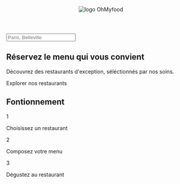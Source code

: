 <!DOCTYPE html>
<html lang="fr">
	<head>
		<meta charset="UTF-8">
		<meta http-equiv="X-UA-Compatible" content="IE=edge">
		<meta name="viewport" content="width=device-width, initial-scale=1.0">
		<script src="https://kit.fontawesome.com/4a2f2722a9.js" crossorigin="anonymous"></script>
		<link href='https://fonts.googleapis.com/css?family=Shrikhand' rel='stylesheet'>
		<link href='https://fonts.googleapis.com/css?family=Roboto' rel='stylesheet'>
		<link rel="stylesheet" href="styles.css">
		<title>OhMyFood</title>
	</head>
	<body>
		<!--Haut Principal-->
		<header class="header">
			<img class="headerlogo" src="img/ohmyfood.png" alt="logo OhMyfood">
		</header>
		<main>
			<section class="lieu">
				<i class="fa-map-marker-alt fas lieu__icon"></i>
				<input class="lieu__text" placeholder="Paris, Belleville">
			</section>
			<section class="hero">
				<h1 class="hero__title">Réservez le menu qui vous convient <br></h1>
				<p class="hero__subtitle">
					 Découvrez des restaurants d'exception, séléctionnés par nos soins.
				</p>
				<a class="hero__button"> Explorer nos restaurants </a>
			</section>
			<!--Navigation Fonctionnement-->
			<section class="functioning container">
				<h1 class="ftitle">Fontionnement</h1>
				<div class="choix-list">
					<div class="choix-list_cards">
						<p class="number">
							1
						</p>
						<i class="fas fa-mobile-alt" aria-hidden="true"></i>
						<p class="choix">
							Choisissez un restaurant
						</p>
					</div>
					<div class="choix-list_cards">
						<p class="number">
							2
						</p>
						<i class="fas fa-list-ul" aria-hidden="true"></i>
						<p class="choix">
							Composez votre menu
						</p>
					</div>
					<div class="choix-list_cards">
						<p class="number">
							3
						</p>
						<i class="fas fa-store" aria-hidden="true"></i>
						<p class="choix">
							Dégustez au restaurant
						</p>
					</div>
				</div>
			</section>
		</main>
	</body>
</html>
